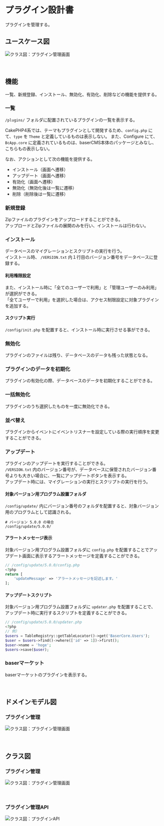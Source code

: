 # プラグイン設計書

プラグインを管理する。

## ユースケース図
![クラス図：プラグイン管理画面](../../svg/use_case/plugins.svg)

　
## 機能

一覧、新規登録、インストール、無効化、有効化、削除などの機能を提供する。

### 一覧
`/plugins/` フォルダに配置されているプラグインの一覧を表示する。
  
CakePHP4系では、テーマもプラグインとして開発するため、`config.php` にて、`type` を `Theme` と定義しているものは表示しない。
また、Configure にて、 `BcApp.core` に定義されているものは、baserCMS本体のパッケージとみなし、こちらもの表示しない。

なお、アクションとして次の機能を提供する。
- インストール（画面へ遷移）
- アップデート（画面へ遷移）
- 有効化（画面へ遷移）
- 無効化（無効化後は一覧に遷移）
- 削除（削除後は一覧に遷移）
　
### 新規登録
Zipファイルのプラグインをアップロードすることができる。  
アップロードとZipファイルの展開のみを行い、インストールは行わない。

### インストール
データベースのマイグレーションとスクリプトの実行を行う。  
インストール時、 `/VERSION.txt` 内１行目のバージョン番号をデータベースに登録する。  

#### 利用権限設定
また、インストール時に「全てのユーザーで利用」と「管理ユーザーのみ利用」が選択ができる。  
「全てユーザーで利用」を選択した場合は、アクセス制限設定に対象プラグインを追加する。

#### スクリプト実行
`/config/init.php` を配置すると、インストール時に実行させる事ができる。

### 無効化
プラグインのファイルは残り、データベースのデータも残った状態となる。

### プラグインのデータを初期化
プラグインの有効化の際、データベースのデータを初期化することができる。

### 一括無効化
プラグインのうち選択したものを一度に無効化できる。

### 並べ替え
プラグインからイベントにイベントリスナーを設定している際の実行順序を変更することができる。

### アップデート
プラグインのアップデートを実行することができる。  
`/VERSION.txt` 内のバージョン番号が、データベースに保管されたバージョン番号よりも大きい場合に、一覧にアップデートボタンを表示する。  
アップデート時には、マイグレーションの実行とスクリプトの実行を行う。

#### 対象バージョン用プログラム設置フォルダ
`/config/update/` 内にバージョン番号のフォルダを配置すると、対象バージョン用のプログラムとして認識される。

```shell
# バージョン 5.0.0 の場合
/config/update/5.0.0/
```

#### アラートメッセージ表示
対象バージョン用プログラム設置フォルダに `config.php` を配置することでアップデート画面に表示するアラートメッセージを定義することができる。

```php
// /config/update/5.0.0/config.php
<?php
return [
    'updateMessage' => 'アラートメッセージを記述します。'
];
```

#### アップデートスクリプト
対象バージョン用プログラム設置フォルダに `updater.php` を配置することで、アップデート時に実行するスクリプトを定義することができる。
```php
// /config/update/5.0.0/updater.php
<?php
// 例）
$users = TableRegistry::getTableLocator()->get('BaserCore.Users');
$user = $users->find()->where(['id' => 1])->first();
$user->name = 'hoge';
$users->save($user);
```
### baserマーケット
baserマーケットのプラグインを表示する。

　
## ドメインモデル図
### プラグイン管理
![クラス図：プラグイン管理画面](../../svg/domain_model/plugins.svg)

　
## クラス図
### プラグイン管理
![クラス図：プラグイン管理画面](../../svg/class/manage_plugins.svg)

　
### プラグイン管理API
![クラス図：プラグインAPI](../../svg/class/api_plugins.svg)
